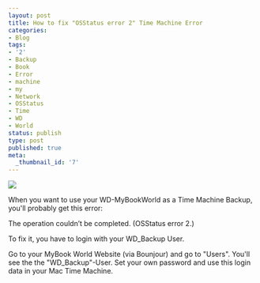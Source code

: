 ```yaml
---
layout: post
title: How to fix "OSStatus error 2" Time Machine Error
categories:
- Blog
tags:
- '2'
- Backup
- Book
- Error
- machine
- my
- Network
- OSStatus
- Time
- WD
- World
status: publish
type: post
published: true
meta:
  _thumbnail_id: '7'
---
```


![](/squarespace_images/static_545299aae4b0e9514fe30c95_54529a29e4b025a90f45cc50_54529a29e4b025a90f45cca5_1414699598669_Screen-shot-2011-03-03-at-16.18.52.png.52.png)
  


When you want to use your WD-MyBookWorld as a Time Machine Backup, you'll probably get this error:

The operation couldn’t be completed. (OSStatus error 2.)

To fix it, you have to login with your WD_Backup User.

Go to your MyBook World Website (via Bounjour) and go to "Users". You'll see the the "WD_Backup"-User. Set your own password and use this login data in your Mac Time Machine.
